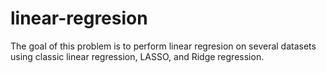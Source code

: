 # linear-regresion
The goal of this problem is to perform linear regresion on several datasets
using classic linear regression, LASSO, and Ridge regression.
